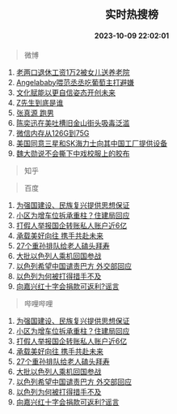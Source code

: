 <div align="center"><h2>实时热搜榜</h2><h4>2023-10-09 22:02:01</h4></div>

> 微博  

1. [老两口退休工资1万2被女儿送养老院](https://s.weibo.com/weibo?q=%23%E8%80%81%E4%B8%A4%E5%8F%A3%E9%80%80%E4%BC%91%E5%B7%A5%E8%B5%841%E4%B8%872%E8%A2%AB%E5%A5%B3%E5%84%BF%E9%80%81%E5%85%BB%E8%80%81%E9%99%A2%23&t=31&band_rank=1&Refer=top)<br />
2. [Angelababy喂范丞丞吃葡萄主打避嫌](https://s.weibo.com/weibo?q=%23Angelababy%E5%96%82%E8%8C%83%E4%B8%9E%E4%B8%9E%E5%90%83%E8%91%A1%E8%90%84%E4%B8%BB%E6%89%93%E9%81%BF%E5%AB%8C%23&t=31&band_rank=2&Refer=top)<br />
3. [文化赋能以更自信姿态开创未来](https://s.weibo.com/weibo?q=%23%E6%96%87%E5%8C%96%E8%B5%8B%E8%83%BD%E4%BB%A5%E6%9B%B4%E8%87%AA%E4%BF%A1%E5%A7%BF%E6%80%81%E5%BC%80%E5%88%9B%E6%9C%AA%E6%9D%A5%23&t=31&band_rank=3&Refer=top)<br />
4. [Z先生到底是谁](https://s.weibo.com/weibo?q=%23Z%E5%85%88%E7%94%9F%E5%88%B0%E5%BA%95%E6%98%AF%E8%B0%81%23&t=31&band_rank=4&Refer=top)<br />
5. [张真源 跑男](https://s.weibo.com/weibo?q=%E5%BC%A0%E7%9C%9F%E6%BA%90%20%E8%B7%91%E7%94%B7&t=31&band_rank=5&Refer=top)<br />
6. [陈奕迅在美吐槽旧金山街头吸毒泛滥](https://s.weibo.com/weibo?q=%23%E9%99%88%E5%A5%95%E8%BF%85%E5%9C%A8%E7%BE%8E%E5%90%90%E6%A7%BD%E6%97%A7%E9%87%91%E5%B1%B1%E8%A1%97%E5%A4%B4%E5%90%B8%E6%AF%92%E6%B3%9B%E6%BB%A5%23&t=31&band_rank=6&Refer=top)<br />
7. [微信内存从126G到75G](https://s.weibo.com/weibo?q=%23%E5%BE%AE%E4%BF%A1%E5%86%85%E5%AD%98%E4%BB%8E126G%E5%88%B075G%23&t=31&band_rank=7&Refer=top)<br />
8. [美国同意三星和SK海力士向其中国工厂提供设备](https://s.weibo.com/weibo?q=%23%E7%BE%8E%E5%9B%BD%E5%90%8C%E6%84%8F%E4%B8%89%E6%98%9F%E5%92%8CSK%E6%B5%B7%E5%8A%9B%E5%A3%AB%E5%90%91%E5%85%B6%E4%B8%AD%E5%9B%BD%E5%B7%A5%E5%8E%82%E6%8F%90%E4%BE%9B%E8%AE%BE%E5%A4%87%23&t=31&band_rank=8&Refer=top)<br />
9. [魏大勋说不会撕下中戏校服上的胶布](https://s.weibo.com/weibo?q=%23%E9%AD%8F%E5%A4%A7%E5%8B%8B%E8%AF%B4%E4%B8%8D%E4%BC%9A%E6%92%95%E4%B8%8B%E4%B8%AD%E6%88%8F%E6%A0%A1%E6%9C%8D%E4%B8%8A%E7%9A%84%E8%83%B6%E5%B8%83%23&t=31&band_rank=9&Refer=top)<br />

> 知乎  


> 百度  

1. [为强国建设、民族复兴提供思想保证](https://www.baidu.com/s?wd=%E4%B8%BA%E5%BC%BA%E5%9B%BD%E5%BB%BA%E8%AE%BE%E3%80%81%E6%B0%91%E6%97%8F%E5%A4%8D%E5%85%B4%E6%8F%90%E4%BE%9B%E6%80%9D%E6%83%B3%E4%BF%9D%E8%AF%81&sa=fyb_news&rsv_dl=fyb_news)<br />
2. [小区为增车位拆承重柱？住建局回应](https://www.baidu.com/s?wd=%E5%B0%8F%E5%8C%BA%E4%B8%BA%E5%A2%9E%E8%BD%A6%E4%BD%8D%E6%8B%86%E6%89%BF%E9%87%8D%E6%9F%B1%EF%BC%9F%E4%BD%8F%E5%BB%BA%E5%B1%80%E5%9B%9E%E5%BA%94&sa=fyb_news&rsv_dl=fyb_news)<br />
3. [打假人举报国企转账私人账户近6亿](https://www.baidu.com/s?wd=%E6%89%93%E5%81%87%E4%BA%BA%E4%B8%BE%E6%8A%A5%E5%9B%BD%E4%BC%81%E8%BD%AC%E8%B4%A6%E7%A7%81%E4%BA%BA%E8%B4%A6%E6%88%B7%E8%BF%916%E4%BA%BF&sa=fyb_news&rsv_dl=fyb_news)<br />
4. [承载美好向往 携手共赴未来](https://www.baidu.com/s?wd=%E6%89%BF%E8%BD%BD%E7%BE%8E%E5%A5%BD%E5%90%91%E5%BE%80+%E6%90%BA%E6%89%8B%E5%85%B1%E8%B5%B4%E6%9C%AA%E6%9D%A5&sa=fyb_news&rsv_dl=fyb_news)<br />
5. [27个重孙排队给老人磕头拜寿](https://www.baidu.com/s?wd=27%E4%B8%AA%E9%87%8D%E5%AD%99%E6%8E%92%E9%98%9F%E7%BB%99%E8%80%81%E4%BA%BA%E7%A3%95%E5%A4%B4%E6%8B%9C%E5%AF%BF&sa=fyb_news&rsv_dl=fyb_news)<br />
6. [大批以色列人乘机回国参战](https://www.baidu.com/s?wd=%E5%A4%A7%E6%89%B9%E4%BB%A5%E8%89%B2%E5%88%97%E4%BA%BA%E4%B9%98%E6%9C%BA%E5%9B%9E%E5%9B%BD%E5%8F%82%E6%88%98&sa=fyb_news&rsv_dl=fyb_news)<br />
7. [以色列希望中国谴责巴方 外交部回应](https://www.baidu.com/s?wd=%E4%BB%A5%E8%89%B2%E5%88%97%E5%B8%8C%E6%9C%9B%E4%B8%AD%E5%9B%BD%E8%B0%B4%E8%B4%A3%E5%B7%B4%E6%96%B9+%E5%A4%96%E4%BA%A4%E9%83%A8%E5%9B%9E%E5%BA%94&sa=fyb_news&rsv_dl=fyb_news)<br />
8. [以色列为何被打得措手不及](https://www.baidu.com/s?wd=%E4%BB%A5%E8%89%B2%E5%88%97%E4%B8%BA%E4%BD%95%E8%A2%AB%E6%89%93%E5%BE%97%E6%8E%AA%E6%89%8B%E4%B8%8D%E5%8F%8A&sa=fyb_news&rsv_dl=fyb_news)<br />
9. [向嘉兴红十字会捐款可返利?谣言](https://www.baidu.com/s?wd=%E5%90%91%E5%98%89%E5%85%B4%E7%BA%A2%E5%8D%81%E5%AD%97%E4%BC%9A%E6%8D%90%E6%AC%BE%E5%8F%AF%E8%BF%94%E5%88%A9%3F%E8%B0%A3%E8%A8%80&sa=fyb_news&rsv_dl=fyb_news)<br />

> 哔哩哔哩  

1. [为强国建设、民族复兴提供思想保证](https://www.baidu.com/s?wd=%E4%B8%BA%E5%BC%BA%E5%9B%BD%E5%BB%BA%E8%AE%BE%E3%80%81%E6%B0%91%E6%97%8F%E5%A4%8D%E5%85%B4%E6%8F%90%E4%BE%9B%E6%80%9D%E6%83%B3%E4%BF%9D%E8%AF%81&sa=fyb_news&rsv_dl=fyb_news)<br />
2. [小区为增车位拆承重柱？住建局回应](https://www.baidu.com/s?wd=%E5%B0%8F%E5%8C%BA%E4%B8%BA%E5%A2%9E%E8%BD%A6%E4%BD%8D%E6%8B%86%E6%89%BF%E9%87%8D%E6%9F%B1%EF%BC%9F%E4%BD%8F%E5%BB%BA%E5%B1%80%E5%9B%9E%E5%BA%94&sa=fyb_news&rsv_dl=fyb_news)<br />
3. [打假人举报国企转账私人账户近6亿](https://www.baidu.com/s?wd=%E6%89%93%E5%81%87%E4%BA%BA%E4%B8%BE%E6%8A%A5%E5%9B%BD%E4%BC%81%E8%BD%AC%E8%B4%A6%E7%A7%81%E4%BA%BA%E8%B4%A6%E6%88%B7%E8%BF%916%E4%BA%BF&sa=fyb_news&rsv_dl=fyb_news)<br />
4. [承载美好向往 携手共赴未来](https://www.baidu.com/s?wd=%E6%89%BF%E8%BD%BD%E7%BE%8E%E5%A5%BD%E5%90%91%E5%BE%80+%E6%90%BA%E6%89%8B%E5%85%B1%E8%B5%B4%E6%9C%AA%E6%9D%A5&sa=fyb_news&rsv_dl=fyb_news)<br />
5. [27个重孙排队给老人磕头拜寿](https://www.baidu.com/s?wd=27%E4%B8%AA%E9%87%8D%E5%AD%99%E6%8E%92%E9%98%9F%E7%BB%99%E8%80%81%E4%BA%BA%E7%A3%95%E5%A4%B4%E6%8B%9C%E5%AF%BF&sa=fyb_news&rsv_dl=fyb_news)<br />
6. [大批以色列人乘机回国参战](https://www.baidu.com/s?wd=%E5%A4%A7%E6%89%B9%E4%BB%A5%E8%89%B2%E5%88%97%E4%BA%BA%E4%B9%98%E6%9C%BA%E5%9B%9E%E5%9B%BD%E5%8F%82%E6%88%98&sa=fyb_news&rsv_dl=fyb_news)<br />
7. [以色列希望中国谴责巴方 外交部回应](https://www.baidu.com/s?wd=%E4%BB%A5%E8%89%B2%E5%88%97%E5%B8%8C%E6%9C%9B%E4%B8%AD%E5%9B%BD%E8%B0%B4%E8%B4%A3%E5%B7%B4%E6%96%B9+%E5%A4%96%E4%BA%A4%E9%83%A8%E5%9B%9E%E5%BA%94&sa=fyb_news&rsv_dl=fyb_news)<br />
8. [以色列为何被打得措手不及](https://www.baidu.com/s?wd=%E4%BB%A5%E8%89%B2%E5%88%97%E4%B8%BA%E4%BD%95%E8%A2%AB%E6%89%93%E5%BE%97%E6%8E%AA%E6%89%8B%E4%B8%8D%E5%8F%8A&sa=fyb_news&rsv_dl=fyb_news)<br />
9. [向嘉兴红十字会捐款可返利?谣言](https://www.baidu.com/s?wd=%E5%90%91%E5%98%89%E5%85%B4%E7%BA%A2%E5%8D%81%E5%AD%97%E4%BC%9A%E6%8D%90%E6%AC%BE%E5%8F%AF%E8%BF%94%E5%88%A9%3F%E8%B0%A3%E8%A8%80&sa=fyb_news&rsv_dl=fyb_news)<br />
